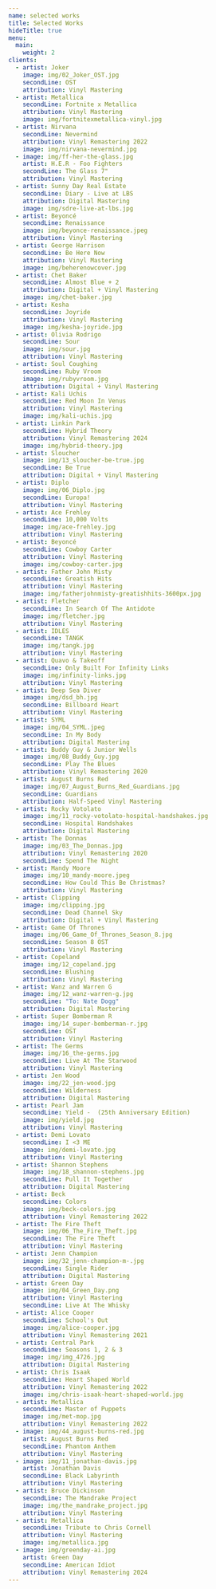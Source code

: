 ```yaml
---
name: selected works
title: Selected Works
hideTitle: true
menu:
  main:
    weight: 2
clients:
  - artist: Joker
    image: img/02_Joker_OST.jpg
    secondLine: OST
    attribution: Vinyl Mastering
  - artist: Metallica
    secondLine: Fortnite x Metallica
    attribution: Vinyl Mastering
    image: img/fortnitexmetallica-vinyl.jpg
  - artist: Nirvana
    secondLine: Nevermind
    attribution: Vinyl Remastering 2022
    image: img/nirvana-nevermind.jpg
  - image: img/ff-her-the-glass.jpg
    artist: H.E.R - Foo Fighters
    secondLine: The Glass 7"
    attribution: Vinyl Mastering
  - artist: Sunny Day Real Estate
    secondLine: Diary - Live at LBS
    attribution: Digital Mastering
    image: img/sdre-live-at-lbs.jpg
  - artist: Beyoncé
    secondLine: Renaissance
    image: img/beyonce-renaissance.jpeg
    attribution: Vinyl Mastering
  - artist: George Harrison
    secondLine: Be Here Now
    attribution: Vinyl Mastering
    image: img/beherenowcover.jpg
  - artist: Chet Baker
    secondLine: Almost Blue + 2
    attribution: Digital + Vinyl Mastering
    image: img/chet-baker.jpg
  - artist: Kesha
    secondLine: Joyride
    attribution: Vinyl Mastering
    image: img/kesha-joyride.jpg
  - artist: Olivia Rodrigo
    secondLine: Sour
    image: img/sour.jpg
    attribution: Vinyl Mastering
  - artist: Soul Coughing
    secondLine: Ruby Vroom
    image: img/rubyvroom.jpg
    attribution: Digital + Vinyl Mastering
  - artist: Kali Uchis
    secondLine: Red Moon In Venus
    attribution: Vinyl Mastering
    image: img/kali-uchis.jpg
  - artist: Linkin Park
    secondLine: Hybrid Theory
    attribution: Vinyl Remastering 2024
    image: img/hybrid-theory.jpg
  - artist: Sloucher
    image: img/13_sloucher-be-true.jpg
    secondLine: Be True
    attribution: Digital + Vinyl Mastering
  - artist: Diplo
    image: img/06_Diplo.jpg
    secondLine: Europa!
    attribution: Vinyl Mastering
  - artist: Ace Frehley
    secondLine: 10,000 Volts
    image: img/ace-frehley.jpg
    attribution: Vinyl Mastering
  - artist: Beyoncé
    secondLine: Cowboy Carter
    attribution: Vinyl Mastering
    image: img/cowboy-carter.jpg
  - artist: Father John Misty
    secondLine: Greatish Hits
    attribution: Vinyl Mastering
    image: img/fatherjohnmisty-greatishhits-3600px.jpg
  - artist: Fletcher
    secondLine: In Search Of The Antidote
    image: img/fletcher.jpg
    attribution: Vinyl Mastering
  - artist: IDLES
    secondLine: TANGK
    image: img/tangk.jpg
    attribution: Vinyl Mastering
  - artist: Quavo & Takeoff
    secondLine: Only Built For Infinity Links
    image: img/infinity-links.jpg
    attribution: Vinyl Mastering
  - artist: Deep Sea Diver
    image: img/dsd_bh.jpg
    secondLine: Billboard Heart
    attribution: Vinyl Mastering
  - artist: SYML
    image: img/04_SYML.jpeg
    secondLine: In My Body
    attribution: Digital Mastering
  - artist: Buddy Guy & Junior Wells
    image: img/08_Buddy_Guy.jpg
    secondLine: Play The Blues
    attribution: Vinyl Remastering 2020
  - artist: August Burns Red
    image: img/07_August_Burns_Red_Guardians.jpg
    secondLine: Guardians
    attribution: Half-Speed Vinyl Mastering
  - artist: Rocky Votolato
    image: img/11_rocky-votolato-hospital-handshakes.jpg
    secondLine: Hospital Handshakes
    attribution: Digital Mastering
  - artist: The Donnas
    image: img/03_The_Donnas.jpg
    attribution: Vinyl Remastering 2020
    secondLine: Spend The Night
  - artist: Mandy Moore
    image: img/10_mandy-moore.jpeg
    secondLine: How Could This Be Christmas?
    attribution: Vinyl Mastering
  - artist: Clipping
    image: img/clipping.jpg
    secondLine: Dead Channel Sky
    attribution: Digital + Vinyl Mastering
  - artist: Game Of Thrones
    image: img/06_Game_Of_Thrones_Season_8.jpg
    secondLine: Season 8 OST
    attribution: Vinyl Mastering
  - artist: Copeland
    image: img/12_copeland.jpg
    secondLine: Blushing
    attribution: Vinyl Mastering
  - artist: Wanz and Warren G
    image: img/12_wanz-warren-g.jpg
    secondLine: "To: Nate Dogg"
    attribution: Digital Mastering
  - artist: Super Bomberman R
    image: img/14_super-bomberman-r.jpg
    secondLine: OST
    attribution: Vinyl Mastering
  - artist: The Germs
    image: img/16_the-germs.jpg
    secondLine: Live At The Starwood
    attribution: Vinyl Mastering
  - artist: Jen Wood
    image: img/22_jen-wood.jpg
    secondLine: Wilderness
    attribution: Digital Mastering
  - artist: Pearl Jam
    secondLine: Yield -  (25th Anniversary Edition)
    image: img/yield.jpg
    attribution: Vinyl Mastering
  - artist: Demi Lovato
    secondLine: I <3 ME
    image: img/demi-lovato.jpg
    attribution: Vinyl Mastering
  - artist: Shannon Stephens
    image: img/18_shannon-stephens.jpg
    secondLine: Pull It Together
    attribution: Digital Mastering
  - artist: Beck
    secondLine: Colors
    image: img/beck-colors.jpg
    attribution: Vinyl Remastering 2022
  - artist: The Fire Theft
    image: img/06_The_Fire_Theft.jpg
    secondLine: The Fire Theft
    attribution: Vinyl Mastering
  - artist: Jenn Champion
    image: img/32_jenn-champion-m-.jpg
    secondLine: Single Rider
    attribution: Digital Mastering
  - artist: Green Day
    image: img/04_Green_Day.png
    attribution: Vinyl Mastering
    secondLine: Live At The Whisky
  - artist: Alice Cooper
    secondLine: School's Out
    image: img/alice-cooper.jpg
    attribution: Vinyl Remastering 2021
  - artist: Central Park
    secondLine: Seasons 1, 2 & 3
    image: img/img_4726.jpg
    attribution: Digital Mastering
  - artist: Chris Isaak
    secondLine: Heart Shaped World
    attribution: Vinyl Remastering 2022
    image: img/chris-isaak-heart-shaped-world.jpg
  - artist: Metallica
    secondLine: Master of Puppets
    image: img/met-mop.jpg
    attribution: Vinyl Remastering 2022
  - image: img/44_august-burns-red.jpg
    artist: August Burns Red
    secondLine: Phantom Anthem
    attribution: Vinyl Mastering
  - image: img/11_jonathan-davis.jpg
    artist: Jonathan Davis
    secondLine: Black Labyrinth
    attribution: Vinyl Mastering
  - artist: Bruce Dickinson
    secondLine: The Mandrake Project
    image: img/the_mandrake_project.jpg
    attribution: Vinyl Mastering
  - artist: Metallica
    secondLine: Tribute to Chris Cornell
    attribution: Vinyl Mastering
    image: img/metallica.jpg
  - image: img/greenday-ai.jpg
    artist: Green Day
    secondLine: American Idiot
    attribution: Vinyl Remastering 2024
---
```


